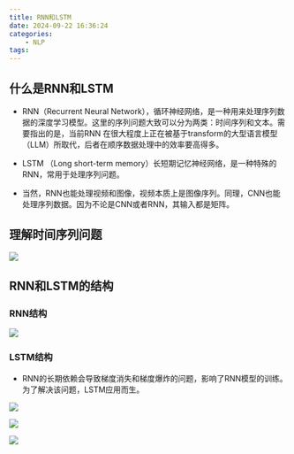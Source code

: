 ```yaml
---
title: RNN和LSTM
date: 2024-09-22 16:36:24
categories:
    - NLP
tags:
---
```


## 什么是RNN和LSTM

- RNN（Recurrent Neural Network），循环神经网络，是一种用来处理序列数据的深度学习模型。这里的序列问题大致可以分为两类：时间序列和文本。需要指出的是，当前RNN 在很大程度上正在被基于transform的大型语言模型（LLM）所取代，后者在顺序数据处理中的效率要高得多。

- LSTM （Long short-term memory）长短期记忆神经网络，是一种特殊的RNN，常用于处理序列问题。

- 当然，RNN也能处理视频和图像，视频本质上是图像序列。同理，CNN也能处理序列数据。因为不论是CNN或者RNN，其输入都是矩阵。

## 理解时间序列问题

![](/img/note/202409221645.png)

## RNN和LSTM的结构

### RNN结构

![](/img/note/202409221646.png)

### LSTM结构

- RNN的长期依赖会导致梯度消失和梯度爆炸的问题，影响了RNN模型的训练。为了解决该问题，LSTM应用而生。

![](/img/note/202409221647.png)

![](/img/note/202409221648.png)

![](/img/note/202409221649.png)
